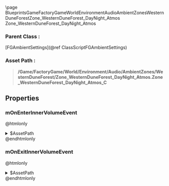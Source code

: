 \page BlueprintsGameFactoryGameWorldEnvironmentAudioAmbientZonesWesternDuneForestZone_WesternDuneForest_DayNight_Atmos Zone_WesternDuneForest_DayNight_Atmos
### Parent Class :
[FGAmbientSettings](@ref ClassScriptFGAmbientSettings)
### Asset Path :
<b><blockquote>/Game/FactoryGame/World/Environment/Audio/AmbientZones/WesternDuneForest/Zone_WesternDuneForest_DayNight_Atmos.Zone_WesternDuneForest_DayNight_Atmos_C</blockquote></b>
## Properties

### mOnEnterInnerVolumeEvent
@htmlonly
<details>
 <summary>$AssetPath</summary>
<b><a href="_blueprints_game_factory_game_world_environment_audio_ambient_zones_western_dune_forest_play__w_d_forest__day_night__atmos__inner.html"><blockquote>Play_WDForest_DayNight_Atmos_Inner</blockquote></a></b>
</details>
@endhtmlonly

### mOnExitInnerVolumeEvent
@htmlonly
<details>
 <summary>$AssetPath</summary>
<b><a href="_blueprints_game_factory_game_world_environment_audio_ambient_zones_western_dune_forest_stop__w_d_forest__day_night__atmos__inner.html"><blockquote>Stop_WDForest_DayNight_Atmos_Inner</blockquote></a></b>
</details>
@endhtmlonly

